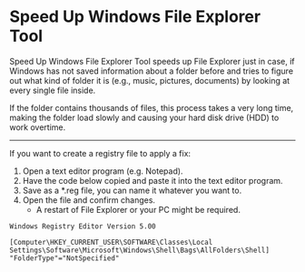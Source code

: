 # Speed Up Windows File Explorer Tool

<p>Speed Up Windows File Explorer Tool speeds up File Explorer just in case, if Windows has not saved information about a folder before and tries to figure out what kind of folder it is (e.g., music, pictures, documents) by looking at every single file inside.</p>
<p>If the folder contains thousands of files, this process takes a very long time, making the folder load slowly and causing your hard disk drive (HDD) to work overtime.</p>
<hr>

If you want to create a registry file to apply a fix:
<ol>
  <li>Open a text editor program (e.g. Notepad).</li>
  <li>Have the code below copied and paste it into the text editor program.</li>
  <li>Save as a *.reg file, you can name it whatever you want to.</li>
  <li>Open the file and confirm changes.
    <ul>
      <li>A restart of File Explorer or your PC might be required.</li>
    </ul>
  </li>
</ol>

```
Windows Registry Editor Version 5.00

[Computer\HKEY_CURRENT_USER\SOFTWARE\Classes\Local Settings\Software\Microsoft\Windows\Shell\Bags\AllFolders\Shell]
"FolderType"="NotSpecified"
```
